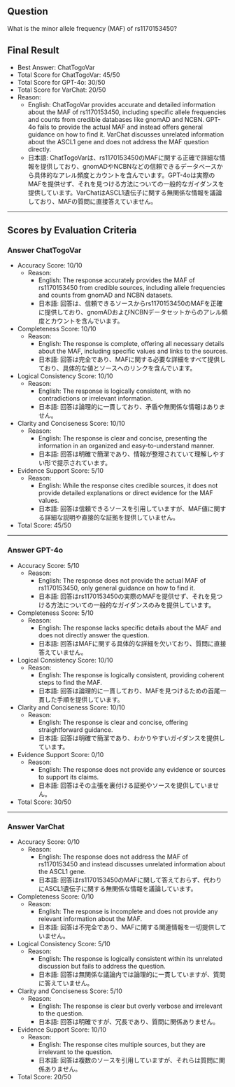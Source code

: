 ## Question

What is the minor allele frequency (MAF) of rs1170153450?

## Final Result

- Best Answer: ChatTogoVar
- Total Score for ChatTogoVar: 45/50
- Total Score for GPT-4o: 30/50
- Total Score for VarChat: 20/50
- Reason:
  - English: ChatTogoVar provides accurate and detailed information about the MAF of rs1170153450, including specific allele frequencies and counts from credible databases like gnomAD and NCBN. GPT-4o fails to provide the actual MAF and instead offers general guidance on how to find it. VarChat discusses unrelated information about the ASCL1 gene and does not address the MAF question directly.
  - 日本語: ChatTogoVarは、rs1170153450のMAFに関する正確で詳細な情報を提供しており、gnomADやNCBNなどの信頼できるデータベースから具体的なアレル頻度とカウントを含んでいます。GPT-4oは実際のMAFを提供せず、それを見つける方法についての一般的なガイダンスを提供しています。VarChatはASCL1遺伝子に関する無関係な情報を議論しており、MAFの質問に直接答えていません。

---

## Scores by Evaluation Criteria

### Answer ChatTogoVar
- Accuracy Score: 10/10
  - Reason: 
    - English: The response accurately provides the MAF of rs1170153450 from credible sources, including allele frequencies and counts from gnomAD and NCBN datasets.
    - 日本語: 回答は、信頼できるソースからrs1170153450のMAFを正確に提供しており、gnomADおよびNCBNデータセットからのアレル頻度とカウントを含んでいます。
- Completeness Score: 10/10
  - Reason: 
    - English: The response is complete, offering all necessary details about the MAF, including specific values and links to the sources.
    - 日本語: 回答は完全であり、MAFに関する必要な詳細をすべて提供しており、具体的な値とソースへのリンクを含んでいます。
- Logical Consistency Score: 10/10
  - Reason: 
    - English: The response is logically consistent, with no contradictions or irrelevant information.
    - 日本語: 回答は論理的に一貫しており、矛盾や無関係な情報はありません。
- Clarity and Conciseness Score: 10/10
  - Reason: 
    - English: The response is clear and concise, presenting the information in an organized and easy-to-understand manner.
    - 日本語: 回答は明確で簡潔であり、情報が整理されていて理解しやすい形で提示されています。
- Evidence Support Score: 5/10
  - Reason: 
    - English: While the response cites credible sources, it does not provide detailed explanations or direct evidence for the MAF values.
    - 日本語: 回答は信頼できるソースを引用していますが、MAF値に関する詳細な説明や直接的な証拠を提供していません。
- Total Score: 45/50

---

### Answer GPT-4o
- Accuracy Score: 5/10
  - Reason: 
    - English: The response does not provide the actual MAF of rs1170153450, only general guidance on how to find it.
    - 日本語: 回答はrs1170153450の実際のMAFを提供せず、それを見つける方法についての一般的なガイダンスのみを提供しています。
- Completeness Score: 5/10
  - Reason: 
    - English: The response lacks specific details about the MAF and does not directly answer the question.
    - 日本語: 回答はMAFに関する具体的な詳細を欠いており、質問に直接答えていません。
- Logical Consistency Score: 10/10
  - Reason: 
    - English: The response is logically consistent, providing coherent steps to find the MAF.
    - 日本語: 回答は論理的に一貫しており、MAFを見つけるための首尾一貫した手順を提供しています。
- Clarity and Conciseness Score: 10/10
  - Reason: 
    - English: The response is clear and concise, offering straightforward guidance.
    - 日本語: 回答は明確で簡潔であり、わかりやすいガイダンスを提供しています。
- Evidence Support Score: 0/10
  - Reason: 
    - English: The response does not provide any evidence or sources to support its claims.
    - 日本語: 回答はその主張を裏付ける証拠やソースを提供していません。
- Total Score: 30/50

---

### Answer VarChat
- Accuracy Score: 0/10
  - Reason: 
    - English: The response does not address the MAF of rs1170153450 and instead discusses unrelated information about the ASCL1 gene.
    - 日本語: 回答はrs1170153450のMAFに関して答えておらず、代わりにASCL1遺伝子に関する無関係な情報を議論しています。
- Completeness Score: 0/10
  - Reason: 
    - English: The response is incomplete and does not provide any relevant information about the MAF.
    - 日本語: 回答は不完全であり、MAFに関する関連情報を一切提供していません。
- Logical Consistency Score: 5/10
  - Reason: 
    - English: The response is logically consistent within its unrelated discussion but fails to address the question.
    - 日本語: 回答は無関係な議論内では論理的に一貫していますが、質問に答えていません。
- Clarity and Conciseness Score: 5/10
  - Reason: 
    - English: The response is clear but overly verbose and irrelevant to the question.
    - 日本語: 回答は明確ですが、冗長であり、質問に関係ありません。
- Evidence Support Score: 10/10
  - Reason: 
    - English: The response cites multiple sources, but they are irrelevant to the question.
    - 日本語: 回答は複数のソースを引用していますが、それらは質問に関係ありません。
- Total Score: 20/50